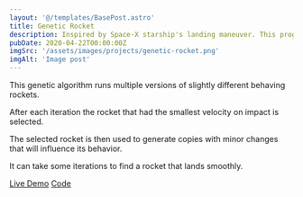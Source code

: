 ```yaml
---
layout: '@/templates/BasePost.astro'
title: Genetic Rocket
description: Inspired by Space-X starship's landing maneuver. This program simulates a rocket that learns to land after a few generations of training.
pubDate: 2020-04-22T00:00:00Z
imgSrc: '/assets/images/projects/genetic-rocket.png'
imgAlt: 'Image post'
---
```


This genetic algorithm runs multiple versions of slightly different behaving rockets.

After each iteration the rocket that had the smallest velocity on impact is selected.

The selected rocket is then used to generate copies with minor changes that will influence its behavior.

It can take some iterations to find a rocket that lands smoothly.

<div class="flex flex-col">
    <a href="https://projects.daniel-pink.de/genetic-rocket" target="_blank">Live Demo</a>
    <a href="https://github.com/H4sh3/genetic-rocket" target="_blank">Code</a>
</div>
